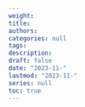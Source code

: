```yaml
---
weight: 
title: 
authors:
categories: null
tags:
description: 
draft: false
date: "2023-11-"
lastmod: "2023-11-"
series: null
toc: true
---
```


<!--more-->

